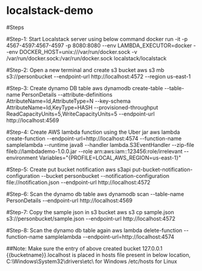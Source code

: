 # localstack-demo

#Steps

#Step-1: Start Localstack server using below command
docker run -it -p 4567-4597:4567-4597 -p 8080:8080 --env LAMBDA_EXECUTOR=docker --env DOCKER_HOST=unix:///var/run/docker.sock -v /var/run/docker.sock:/var/run/docker.sock localstack/localstack

#Step-2: Open a new terminal and create s3 bucket
aws s3 mb s3://personbucket --endpoint-url http://localhost:4572 --region us-east-1

#Step-3: Create dynamo DB table
aws dynamodb create-table --table-name PersonDetails --attribute-definitions AttributeName=Id,AttributeType=N --key-schema AttributeName=Id,KeyType=HASH --provisioned-throughput ReadCapacityUnits=5,WriteCapacityUnits=5 --endpoint-url http://localhost:4569

#Step-4: Create AWS lambda function using the Uber jar
aws lambda create-function --endpoint-url=http://localhost:4574 --function-name samplelambda --runtime java8 --handler lambda.S3EventHandler --zip-file fileb://lambdademo-1.0.0.jar --role arn:aws:iam::123456:role/irrelevant --environment Variables="{PROFILE=LOCAL,AWS_REGION=us-east-1}"

#Step-5: Create put bucket notification
aws s3api put-bucket-notification-configuration --bucket personbucket --notification-configuration file://notification.json --endpoint-url http://localhost:4572

#Step-6: Scan the dynamo db table
aws dynamodb scan --table-name PersonDetails --endpoint-url http://localhost:4569

#Step-7: Copy the sample json in s3 bucket
aws s3 cp sample.json s3://personbucket/sample.json --endpoint-url http://localhost:4572

#Step-8: Scan the dynamo db table again
aws lambda delete-function --function-name samplelambda --endpoint-url=http://localhost:4574

##Note: Make sure the entry of above created bucket
127.0.0.1 {{bucketname}}.localhost
is placed in hosts file present in below location,
C:\Windows\System32\drivers\etc\ for Windows
/etc/hosts for Linux
